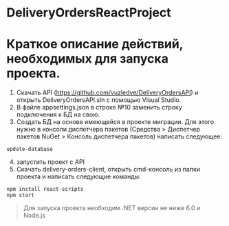 # DeliveryOrdersReactProject
# Краткое описание действий, необходимых для запуска проекта.
1. Скачать API (https://github.com/vuzledve/DeliveryOrdersAPI) и открыть DeliveryOrdersAPI.sln с помощью Visual Studio.
2. В файле appsettings.json в строке №10 заменить строку подключения к БД на свою.
3. Создать БД на основе имеющейся в проекте миграции. Для этого нужно в консоли диспетчера пакетов (Средства > Диспетчер пакетов NuGet > Консоль диспетчера пакетов) написать следующее:
```
update-database
```
4. запустить проект с API
5. Скачать delivery-orders-client, открыть cmd-консоль из папки проекта и написать следующие команды:
```
npm install react-scripts
npm start
```
> Для запуска проекта необходим .NET версии не ниже 6.0 и Node.js
